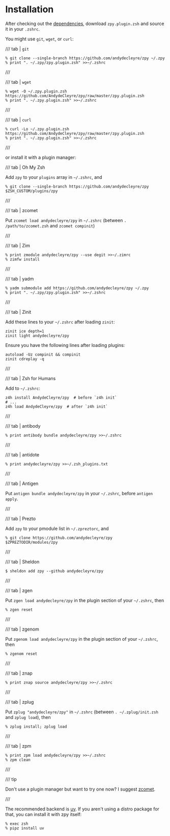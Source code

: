 # Installation

After checking out the [dependencies](deps.md),
download `zpy.plugin.zsh` and source it in your `.zshrc`.

You might use `git`, `wget`, or `curl`:

/// tab | `git`

```console
% git clone --single-branch https://github.com/andydecleyre/zpy ~/.zpy
% print ". ~/.zpy/zpy.plugin.zsh" >>~/.zshrc
```

///

/// tab | `wget`

```console
% wget -O ~/.zpy.plugin.zsh https://github.com/AndydeCleyre/zpy/raw/master/zpy.plugin.zsh
% print ". ~/.zpy.plugin.zsh" >>~/.zshrc
```

///

/// tab | `curl`

```console
% curl -Lo ~/.zpy.plugin.zsh https://github.com/AndydeCleyre/zpy/raw/master/zpy.plugin.zsh
% print ". ~/.zpy.plugin.zsh" >>~/.zshrc
```

///

or install it with a plugin manager:

/// tab | Oh My Zsh

Add `zpy` to your `plugins` array in `~/.zshrc`, and

```console
% git clone --single-branch https://github.com/andydecleyre/zpy $ZSH_CUSTOM/plugins/zpy
```

///

/// tab | zcomet

Put `zcomet load andydecleyre/zpy` in `~/.zshrc` (between `. /path/to/zcomet.zsh` and `zcomet compinit`)

///

/// tab | Zim

```console
% print zmodule andydecleyre/zpy --use degit >>~/.zimrc
% zimfw install
```

///

/// tab | yadm

```console
% yadm submodule add https://github.com/andydecleyre/zpy ~/.zpy
% print ". ~/.zpy/zpy.plugin.zsh" >>~/.zshrc
```

///

/// tab | Zinit

Add these lines to your `~/.zshrc` after loading `zinit`:

```shell
zinit ice depth=1
zinit light andydecleyre/zpy
```

Ensure you have the following lines after loading plugins:

```shell
autoload -Uz compinit && compinit
zinit cdreplay -q
```

///

/// tab | Zsh for Humans

Add to `~/.zshrc`:

```shell
z4h install AndydeCleyre/zpy  # before `z4h init`
# ...
z4h load AndydeCleyre/zpy  # after `z4h init`
```

///

/// tab | antibody

```console
% print antibody bundle andydecleyre/zpy >>~/.zshrc
```

///

/// tab | antidote

```console
% print andydecleyre/zpy >>~/.zsh_plugins.txt
```

///

/// tab | Antigen

Put `antigen bundle andydecleyre/zpy` in your `~/.zshrc`, before `antigen apply`.

///

/// tab | Prezto

Add `zpy` to your pmodule list in `~/.zpreztorc`, and

```console
% git clone https://github.com/andydecleyre/zpy $ZPREZTODIR/modules/zpy
```

///

/// tab | Sheldon

```console
$ sheldon add zpy --github andydecleyre/zpy
```

///

/// tab | zgen

Put `zgen load andydecleyre/zpy` in the plugin section of your `~/.zshrc`, then

```console
% zgen reset
```

///

/// tab | zgenom

Put `zgenom load andydecleyre/zpy` in the plugin section of your `~/.zshrc`, then

```console
% zgenom reset
```

///

/// tab | znap

```console
% print znap source andydecleyre/zpy >>~/.zshrc
```

///

/// tab | zplug

Put `zplug "andydecleyre/zpy"` in `~/.zshrc` (between `. ~/.zplug/init.zsh` and `zplug load`), then

```console
% zplug install; zplug load
```

///

/// tab | zpm

```console
% print zpm load andydecleyre/zpy >>~/.zshrc
% zpm clean
```

///

/// tip

Don't use a plugin manager but want to try one now?
I suggest [zcomet](https://github.com/agkozak/zcomet).

///

The recommended backend is
[uv](https://github.com/astral-sh/uv/).
If you aren't using a distro package for that,
you can install it with zpy itself:

```console
% exec zsh
% pipz install uv
```

